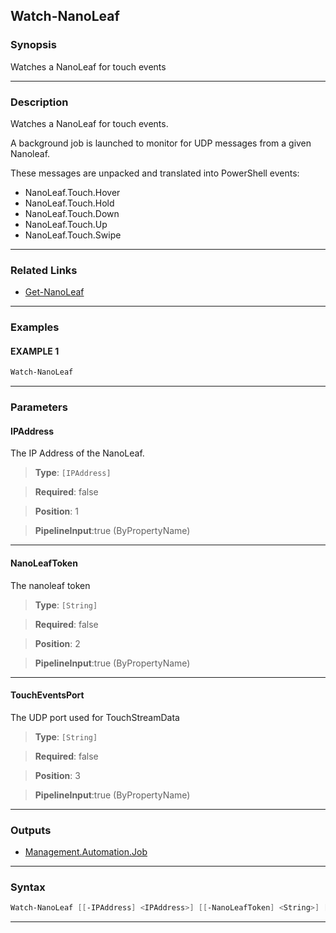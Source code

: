 Watch-NanoLeaf
--------------
### Synopsis
Watches a NanoLeaf for touch events

---
### Description

Watches a NanoLeaf for touch events.


A background job is launched to monitor for UDP messages from a given Nanoleaf.

These messages are unpacked and translated into PowerShell events:

* NanoLeaf.Touch.Hover
* NanoLeaf.Touch.Hold
* NanoLeaf.Touch.Down
* NanoLeaf.Touch.Up
* NanoLeaf.Touch.Swipe

---
### Related Links
* [Get-NanoLeaf](Get-NanoLeaf.md)



---
### Examples
#### EXAMPLE 1
```PowerShell
Watch-NanoLeaf
```

---
### Parameters
#### **IPAddress**

The IP Address of the NanoLeaf.



> **Type**: ```[IPAddress]```

> **Required**: false

> **Position**: 1

> **PipelineInput**:true (ByPropertyName)



---
#### **NanoLeafToken**

The nanoleaf token



> **Type**: ```[String]```

> **Required**: false

> **Position**: 2

> **PipelineInput**:true (ByPropertyName)



---
#### **TouchEventsPort**

The UDP port used for TouchStreamData



> **Type**: ```[String]```

> **Required**: false

> **Position**: 3

> **PipelineInput**:true (ByPropertyName)



---
### Outputs
* [Management.Automation.Job](https://learn.microsoft.com/en-us/dotnet/api/System.Management.Automation.Job)




---
### Syntax
```PowerShell
Watch-NanoLeaf [[-IPAddress] <IPAddress>] [[-NanoLeafToken] <String>] [[-TouchEventsPort] <String>] [<CommonParameters>]
```
---

